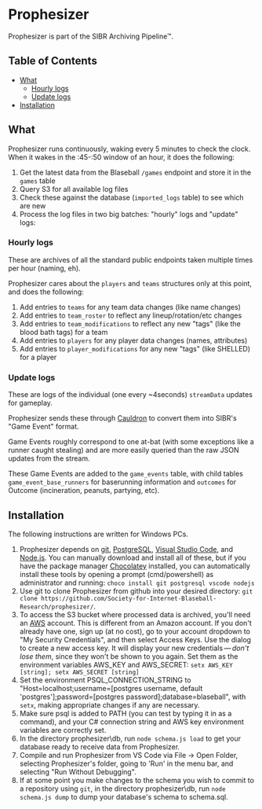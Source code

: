 # Prophesizer

Prophesizer is part of the SIBR Archiving Pipeline™.

## Table of Contents
  * [What](#what)
    * [Hourly logs](#hourly-logs)
    * [Update logs](#update-logs)
  * [Installation](#installation)


## What

Prophesizer runs continuously, waking every 5 minutes to check the clock. When it wakes in the :45-:50 window of an hour, it does the following:

1) Get the latest data from the Blaseball `/games` endpoint and store it in the `games` table
2) Query S3 for all available log files
3) Check these against the database (`imported_logs` table) to see which are new
4) Process the log files in two big batches: "hourly" logs and "update" logs:

### Hourly logs

These are archives of all the standard public endpoints taken multiple times per hour (naming, eh).

Prophesizer cares about the `players` and `teams` structures only at this point, and does the following:

1) Add entries to `teams` for any team data changes (like name changes)
2) Add entries to `team_roster` to reflect any lineup/rotation/etc changes
3) Add entries to `team_modifications` to reflect any new "tags" (like the blood bath tags) for a team
4) Add entries to `players` for any player data changes (names, attributes)
5) Add entries to `player_modifications` for any new "tags" (like SHELLED) for a player

### Update logs

These are logs of the individual (one every ~4seconds) `streamData` updates for gameplay.

Prophesizer sends these through [Cauldron](https://github.com/Society-for-Internet-Blaseball-Research/Cauldron) to convert them into SIBR's "Game Event" format.

Game Events roughly correspond to one at-bat (with some exceptions like a runner caught stealing) and are more easily queried than the raw JSON updates from the stream.

These Game Events are added to the `game_events` table, with child tables `game_event_base_runners` for baserunning information and `outcomes` for Outcome (incineration, peanuts, partying, etc).

## Installation

The following instructions are written for Windows PCs.

1. Prophesizer depends on [git](https://git-scm.com/), [PostgreSQL](https://www.postgresql.org/), [Visual Studio Code](https://code.visualstudio.com/), and [Node.js](https://nodejs.org/en/). You can manually download and install all of these, but if you have the package manager [Chocolatey](https://chocolatey.org/) installed, you can automatically install these tools by opening a prompt (cmd/powershell) as administrator and running: `choco install git postgresql vscode nodejs`
2. Use git to clone Prophesizer from github into your desired directory: `git clone https://github.com/Society-for-Internet-Blaseball-Research/prophesizer/`. 
3. To access the S3 bucket where processed data is archived, you'll need an [AWS](https://aws.amazon.com/) account. This is different from an Amazon account. If you don't already have one, sign up (at no cost), go to your account dropdown to "My Security Credentials", and then select Access Keys. Use the dialog to create a new access key. It will display your new credentials — *don't lose them*, since they won't be shown to you again. Set them as the environment variables AWS_KEY and AWS_SECRET: `setx AWS_KEY [string]; setx AWS_SECRET [string]`
4. Set the environment PSQL_CONNECTION_STRING to "Host=localhost;username=[postgres username, default 'postgres'];password=[postgres password];database=blaseball", with `setx`, making appropriate changes if any are necessary.
3. Make sure psql is added to PATH (you can test by typing it in as a command), and your C# connection string and AWS key environment variables are correctly set.
4. In the directory prophesizer\\db, run `node schema.js load` to get your database ready to receive data from Prophesizer.
5. Compile and run Prophesizer from VS Code via File -> Open Folder, selecting Prophesizer's folder, going to 'Run' in the menu bar, and selecting "Run Without Debugging".
6. If at some point you make changes to the schema you wish to commit to a repository using `git`, in the directory prophesizer\\db, run `node schema.js dump` to dump your database's schema to schema.sql.